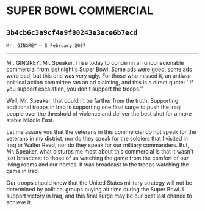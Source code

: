 # SUPER BOWL COMMERCIAL
## `3b4cb6c3a9cf4a9f80243e3ace6b7ecd`
`Mr. GINGREY — 5 February 2007`

---


Mr. GINGREY. Mr. Speaker, I rise today to condemn an unconscionable 
commercial from last night's Super Bowl. Some ads were good, some ads 
were bad; but this one was very ugly. For those who missed it, an 
antiwar political action committee ran an ad claiming, and this is a 
direct quote: ''If you support escalation, you don't support the 
troops.''

Well, Mr. Speaker, that couldn't be farther from the truth. 
Supporting additional troops in Iraq is supporting one final surge to 
push the Iraqi people over the threshold of violence and deliver the 
best shot for a more stable Middle East.

Let me assure you that the veterans in this commercial do not speak 
for the veterans in my district, nor do they speak for the soldiers 
that I visited in Iraq or Walter Reed, nor do they speak for our 
military commanders. But, Mr. Speaker, what disturbs me most about this 
commercial is that it wasn't just broadcast to those of us watching the 
game from the comfort of our living rooms and our homes. It was 
broadcast to the troops watching the game in Iraq.

Our troops should know that the United States military strategy will 
not be determined by political groups buying air time during the Super 
Bowl. I support victory in Iraq, and this final surge may be our best 
last chance to achieve it.
